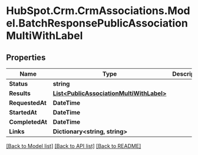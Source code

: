 # HubSpot.Crm.CrmAssociations.Model.BatchResponsePublicAssociationMultiWithLabel

## Properties

Name | Type | Description | Notes
------------ | ------------- | ------------- | -------------
**Status** | **string** |  | 
**Results** | [**List&lt;PublicAssociationMultiWithLabel&gt;**](PublicAssociationMultiWithLabel.md) |  | 
**RequestedAt** | **DateTime** |  | [optional] 
**StartedAt** | **DateTime** |  | 
**CompletedAt** | **DateTime** |  | 
**Links** | **Dictionary&lt;string, string&gt;** |  | [optional] 

[[Back to Model list]](../README.md#documentation-for-models) [[Back to API list]](../README.md#documentation-for-api-endpoints) [[Back to README]](../README.md)

